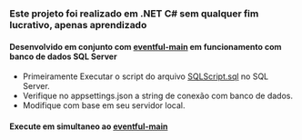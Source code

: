 ### Este projeto foi realizado em .NET C# sem qualquer fim lucrativo, apenas aprendizado
#### Desenvolvido em conjunto com [eventful-main](https://github.com/Marcosedu1/eventful-main) em funcionamento com banco de dados SQL Server


- Primeiramente Executar o script do arquivo [SQLScript.sql](https://github.com/Marcosedu1/eventful-api-master/blob/main/Utils/SQLScript/SQLScript.sql) no SQL Server.
- Verifique no appsettings.json a string de conexão com banco de dados. 
- Modifique com base em seu servidor local.

#### Execute em simultaneo ao [eventful-main](https://github.com/Marcosedu1/eventful-main) 
